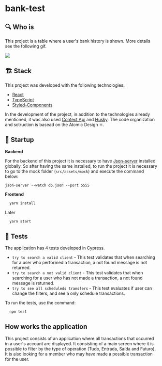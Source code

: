 # bank-test
## :mag: Who is

This project is a table where a user's bank history is shown. More details see the following gif.

![](/public/demonstrationGif.gif)

## :building_construction: Stack
This project was developed with the following technologies:

- [React](https://pt-br.reactjs.org/)
- [TypeScript](https://www.typescriptlang.org/)
- [Styled-Components](https://styled-components.com/)

In the development of the project, in addition to the technologies already mentioned, it was also used [Context Api](https://pt-br.reactjs.org/docs/context.html) and [Husky](https://github.com/typicode/husky). The code organization and sctruction is basead on the Atomic Design :atom_symbol:.

## :rocket: Startup

__Backend__

For the backend of this project it is necessary to have [Json-server](https://www.npmjs.com/package/json-server) installed globally. So after having the same installed, to run the project it is necessary to go to the mock folder (`src/assets/mock`) and execute the command below:

```
json-server --watch db.json --port 5555
```

__Frontend__


```js
  yarn install
```

Later

```js
  yarn start
```

## :test_tube: Tests

The application has 4 tests developed in Cypress.

  * `try to search a valid client` - This test validates that when searching for a user who performed a transaction, a not found message is not returned.
  * `try to search a not valid client` - This test validates that when searching for a user who has not made a transaction, a not found message is returned.
  * `try to see all scheduleds transfers` - This test evaluates if user can change the filters, and see a only schedule transactions.


To run the tests, use the command:

```js
  npm test
```

## How works the application

This project consists of an application where all transactions that occurred in a user's account are displayed. It consisting of a main screen where it is possible to filter by the type of operation (Tudo, Entrada, Saída and Futuro). It is also looking for a member who may have made a possible transaction for the user.